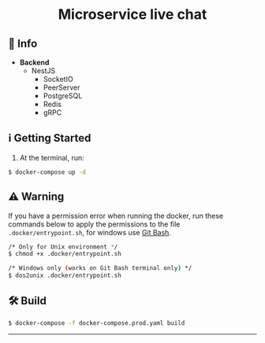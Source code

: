 <h1 align="center">
  Microservice live chat
</h1>

## :memo: Info
  - **Backend**
    - NestJS
      * SocketIO
      * PeerServer
      * PostgreSQL
      * Redis
      * gRPC

## :information_source: Getting Started

1. At the terminal, run:

```bash
$ docker-compose up -d
```

## :warning: Warning

If you have a permission error when running the docker, run these commands below to apply the permissions to the file ``.docker/entrypoint.sh``, for windows use [Git Bash](https://gitforwindows.org/).

```bash
/* Only for Unix environment */
$ chmod +x .docker/entrypoint.sh

/* Windows only (works on Git Bash terminal only) */
$ dos2unix .docker/entrypoint.sh 
```

## :hammer_and_wrench: Build

```bash
$ docker-compose -f docker-compose.prod.yaml build
```
---